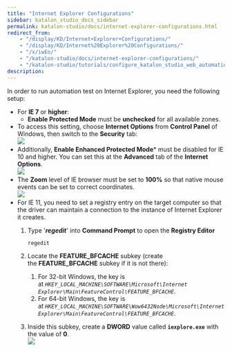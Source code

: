 ```yaml
---
title: "Internet Explorer Configurations" 
sidebar: katalon_studio_docs_sidebar
permalink: katalon-studio/docs/internet-explorer-configurations.html 
redirect_from:
    - "/display/KD/Internet+Explorer+Configurations/"
    - "/display/KD/Internet%20Explorer%20Configurations/"
    - "/x/iwEo/"
    - "/katalon-studio/docs/internet-explorer-configurations/"
    - "/katalon-studio/tutorials/configure_katalon_studio_web_automation_test_project.html"
description: 
---
```

In order to run automation test on Internet Explorer, you need the following setup:

*   For **IE 7** or **higher**:
    *   **Enable Protected Mode** must be **unchecked** for all available zones. 
*   To access this setting, choose **Internet Options** from **Control Panel** of Windows, then switch to the **Security** tab:  
    ![](https://github.com/katalon-studio/docs-images/raw/master/katalon-studio/docs/internet-explorer-configurations/cypgm2bz42y8.png)
*   Additionally, **Enable Enhanced Protected Mode*** must be disabled for IE 10 and higher. You can set this at the **Advanced** tab of the **Internet Options**.  
    ![](https://github.com/katalon-studio/docs-images/raw/master/katalon-studio/docs/internet-explorer-configurations/image2016-10-24-163A03A14.png)
*   The **Zoom** level of IE browser must be set to **100%** so that native mouse events can be set to correct coordinates.  
    ![](https://github.com/katalon-studio/docs-images/raw/master/katalon-studio/docs/internet-explorer-configurations/image2017-2-20-153A123A18.png)
*   For IE 11, you need to set a registry entry on the target computer so that the driver can maintain a connection to the instance of Internet Explorer it creates. 
    1.  Type '**_regedit_**' into **Command Prompt** to open the **Registry Editor**
        
        ```groovy
        regedit
        ```
        
    2.  Locate the **FEATURE_BFCACHE** subkey (create the **FEATURE_BFCACHE** subkey if it is not there):
        1.  For 32-bit Windows, the key is at _`HKEY_LOCAL_MACHINE\SOFTWARE\Microsoft\Internet Explorer\Main\FeatureControl\FEATURE_BFCACHE`_. 
        2.  For 64-bit Windows, the key is at _`HKEY_LOCAL_MACHINE\SOFTWARE\Wow6432Node\Microsoft\Internet Explorer\Main\FeatureControl\FEATURE_BFCACHE`_. 
    3.  Inside this subkey, create a **DWORD** value called **`iexplore.exe`** with the value of **0**.  
        ![](https://github.com/katalon-studio/docs-images/raw/master/katalon-studio/docs/internet-explorer-configurations/image2016-10-24-163A143A28.png)